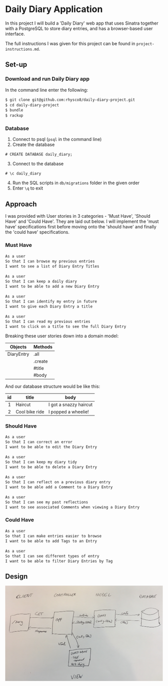 # Daily Diary Application

In this project I will build a 'Daily Diary' web app that uses Sinatra together with a PostgreSQL to store diary entries, and has a browser-based user interface.

The full instructions I was given for this project can be found in `project-instructions.md`.

## Set-up

### Download and run Daily Diary app

In the command line enter the following:

```sh
$ git clone git@github.com:rhysco8/daily-diary-project.git
$ cd daily-diary-project
$ bundle
$ rackup
```

### Database

1. Connect to psql (`psql` in the command line)
2. Create the database
```
# CREATE DATABASE daily_diary;
```
3. Connect to the database
```
# \c daily_diary
```
4. Run the SQL scripts in `db/migrations` folder in the given order
5. Enter `\q` to exit

## Approach

I was provided with User stories in 3 categories - 'Must Have', 'Should Have' and 'Could Have'. They are laid out below.
I will implement the 'must have' specifications first before moving onto the 'should have' and finally the 'could have' specifications.

### Must Have

```
As a user
So that I can browse my previous entries
I want to see a list of Diary Entry Titles

As a user
So that I can keep a daily diary
I want to be able to add a new Diary Entry

As a user
So that I can identify my entry in future
I want to give each Diary Entry a title

As a user
So that I can read my previous entries
I want to click on a title to see the full Diary Entry
```

Breaking these user stories down into a domain model:

| Objects | Methods |
| ------- | ------- |
| DiaryEntry | .all |
| | .create |
| | #title |
| | #body |

And our database structure would be like this:

| id  | title | body |
|:---:| ----- | ---- |
|  1  | Haircut | I got a snazzy haircut |
|  2  | Cool bike ride | I popped a wheelie! |

### Should Have

```
As a user
So that I can correct an error
I want to be able to edit the Diary Entry

As a user
So that I can keep my diary tidy
I want to be able to delete a Diary Entry

As a user
So that I can reflect on a previous diary entry
I want to be able add a Comment to a Diary Entry

As a user
So that I can see my past reflections
I want to see associated Comments when viewing a Diary Entry
```

### Could Have

```
As a user
So that I can make entries easier to browse
I want to be able to add Tags to an Entry

As a user
So that I can see different types of entry
I want to be able to filter Diary Entries by Tag
```

## Design

![Domain model](images/daily_diary_model.JPG)
